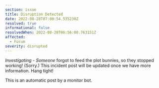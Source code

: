 ```yaml
---
section: issue
title: Disruption Detected
date: 2022-08-28T07:00:54.535230Z
resolved: true
informational: false
resolvedWhen: 2022-08-28T06:56:08.763151Z
affected:
  - Forum
severity: disrupted
---
```

*Investigating* - _Someone_ forgot to feed the plot bunnies, so they stopped working! (Sorry.) This incident post will be updated once we have more information. Hang tight!

This is an automatic post by a monitor bot.
        